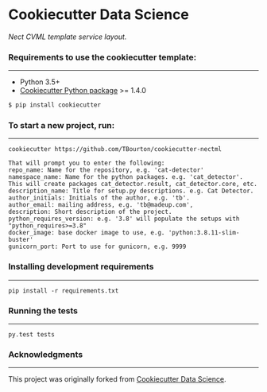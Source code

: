 # Cookiecutter Data Science

_Nect CVML template service layout._


### Requirements to use the cookiecutter template:
-----------
 - Python 3.5+
 - [Cookiecutter Python package](http://cookiecutter.readthedocs.org/en/latest/installation.html) >= 1.4.0

```bash
$ pip install cookiecutter
```

### To start a new project, run:
------------

    cookiecutter https://github.com/TBourton/cookiecutter-nectml

    That will prompt you to enter the following:
    repo_name: Name for the repository, e.g. 'cat-detector'
    namespace_name: Name for the python packages. e.g. 'cat_detector'. This will create packages cat_detector.result, cat_detector.core, etc.
    description_name: Title for setup.py descriptions. e.g. Cat Detector.
    author_initials: Initials of the author, e.g. 'tb'.
    author_email: mailing address, e.g. 'tb@madeup.com',
    description: Short description of the project.
    python_requires_version: e.g. '3.8' will populate the setups with "python_requires>=3.8"
    docker_image: base docker image to use, e.g. 'python:3.8.11-slim-buster'
    gunicorn_port: Port to use for gunicorn, e.g. 9999



### Installing development requirements
------------

    pip install -r requirements.txt

### Running the tests
------------

    py.test tests


### Acknowledgments
------------
This project was originally forked from [Cookiecutter Data Science](https://github.com/drivendata/cookiecutter-data-science).
